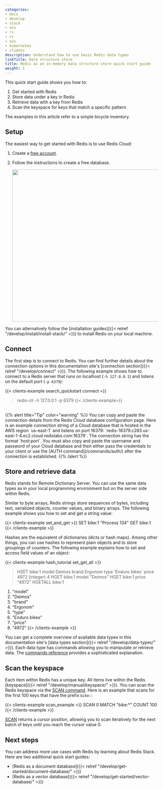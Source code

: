 ```yaml
---
categories:
- docs
- develop
- stack
- oss
- rs
- rc
- oss
- kubernetes
- clients
description: Understand how to use basic Redis data types
linkTitle: Data structure store
title: Redis as an in-memory data structure store quick start guide
weight: 1
---
```


This quick start guide shows you how to:

1. Get started with Redis 
2. Store data under a key in Redis
3. Retrieve data with a key from Redis
4. Scan the keyspace for keys that match a specific pattern

The examples in this article refer to a simple bicycle inventory.

## Setup

The easiest way to get started with Redis is to use Redis Cloud:

1. Create a [free account](https://redis.com/try-free?utm_source=redisio&utm_medium=referral&utm_campaign=2023-09-try_free&utm_content=cu-redis_cloud_users).
2. Follow the instructions to create a free database.
   
   <img src="../img/free-cloud-db.png" width="500px">

You can alternatively follow the [installation guides]({{< relref "/develop/install/install-stack/" >}}) to install Redis on your local machine.

## Connect

The first step is to connect to Redis. You can find further details about the connection options in this documentation site's [connection section]({{< relref "/develop/connect" >}}). The following example shows how to connect to a Redis server that runs on localhost (`-h 127.0.0.1`) and listens on the default port (`-p 6379`): 

{{< clients-example search_quickstart connect >}}
> redis-cli -h 127.0.0.1 -p 6379
{{< /clients-example>}}
<br/>
{{% alert title="Tip" color="warning" %}}
You can copy and paste the connection details from the Redis Cloud database configuration page. Here is an example connection string of a Cloud database that is hosted in the AWS region `us-east-1` and listens on port 16379: `redis-16379.c283.us-east-1-4.ec2.cloud.redislabs.com:16379`. The connection string has the format `host:port`. You must also copy and paste the username and password of your Cloud database and then either pass the credentials to your client or use the [AUTH command](/commands/auth/) after the connection is established.
{{% /alert  %}}

## Store and retrieve data

Redis stands for Remote Dictionary Server. You can use the same data types as in your local programming environment but on the server side within Redis.

Similar to byte arrays, Redis strings store sequences of bytes, including text, serialized objects, counter values, and binary arrays. The following example shows you how to set and get a string value:

{{< clients-example set_and_get >}}
SET bike:1 "Process 134"
GET bike:1
{{< /clients-example >}}

Hashes are the equivalent of dictionaries (dicts or hash maps). Among other things, you can use hashes to represent plain objects and to store groupings of counters. The following example explains how to set and access field values of an object:

{{< clients-example hash_tutorial set_get_all >}}
> HSET bike:1 model Deimos brand Ergonom type 'Enduro bikes' price 4972
(integer) 4
> HGET bike:1 model
"Deimos"
> HGET bike:1 price
"4972"
> HGETALL bike:1
1) "model"
2) "Deimos"
3) "brand"
4) "Ergonom"
5) "type"
6) "Enduro bikes"
7) "price"
8) "4972"
{{< /clients-example >}}

You can get a complete overview of available data types in this documentation site's [data types section]({{< relref "/develop/data-types/" >}}). Each data type has commands allowing you to manipulate or retrieve data. The [commands reference](/commands/) provides a sophisticated explanation.

## Scan the keyspace

Each item within Redis has a unique key. All items live within the Redis [keyspace]({{< relref "/develop/manual/keyspace/" >}}). You can scan the Redis keyspace via the [SCAN command](/commands/scan/). Here is an example that scans for the first 100 keys that have the prefix `bike:`:

{{< clients-example scan_example >}}
SCAN 0 MATCH "bike:*" COUNT 100
{{< /clients-example >}}

[SCAN](/commands/scan/) returns a cursor position, allowing you to scan iteratively for the next batch of keys until you reach the cursor value 0.

## Next steps

You can address more use cases with Redis by learning about Redis Stack. Here are two additional quick start guides:

* [Redis as a document database]({{< relref "/develop/get-started/document-database/" >}})
* [Redis as a vector database]({{< relref "/develop/get-started/vector-database/" >}})